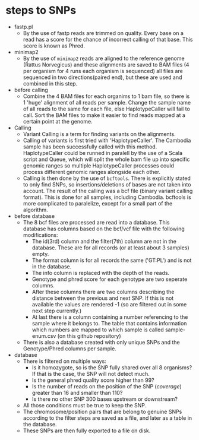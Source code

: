 # steps to SNPs
* fastp.pl
  - By the use of fastp reads are trimmed on quality. Every base on a read has a score for the chance of incorrect calling of that base. This score is known as Phred.
* minimap2
  - By the use of `minimap2` reads are aligned to the reference genome (Rattus Norvegicus) and these alignments are saved to BAM files (4 per organism for 4 runs each organism is sequenced) all files are sequenced in two directions(paired end), but these are used and combined in this step.
* before calling
  - Combine the 4 BAM files for each organims to 1 bam file, so there is 1 'huge' alignment of all reads per sample. Change the sample name of all reads to the same for each file, else HaplotypeCaller will fail to call. Sort the BAM files to make it easier to find reads mapped at a certain point at the genome.
* Calling
  - Variant Calling is a term for finding variants on the alignments.
  - Calling of variants is first tried with 'HaplotypeCaller'. The Cambodia sample has been successfully called with this method. HaplotypeCaller could be runned in paralell by the use of a Scala script and Queue, which will split the whole bam file up into specific genomic ranges so multiple HaplotypeCaller processes could process different genomic ranges alongside each other.
  - Calling is then done by the use of `bcftools`. There is explicitly stated to only find SNPs, so insertions/deletions of bases are not taken into account. The result of the calling was a bcf file (binary variant calling format). This is done for all samples, including Cambodia. bcftools is more complicated to paralelize, except for a small part of the algorithm.
* before database
  - The 8 bcf files are processed are read into a database. This database has columns based on the bcf/vcf file with the following modifications:
    - The id(3rd) column and the filter(7th) column are not in the database. These are for all records (or at least about 3 samples) empty.
    - The format column is for all records the same ('GT:PL') and is not in the database.
    - The info column is replaced with the depth of the reads.
    - Genotype and phred score for each genotype are two seperate columns.
    - After these columns there are two columns describing the distance between the previous and next SNP. If this is not available the values are rendered -1 (so are filtered out in some next step currently.)
    - At last there is a column containing a number referencing to the sample where it belongs to. The table that contains information which numbers are mapped to which sample is called sample-enum.csv (on this github repository)
  - There is also a database created with only unique SNPs and the Genotype/Phred columns per sample.
* database
  - There is filtered on multiple ways:
    - Is it homozygote, so is the SNP fully shared over all 8 organisms? If that is the case, the SNP will not detect much.
    - Is the general phred quality score higher than 99?
    - Is the number of reads on the position of the SNP (*coverage*) greater than 16 and smaller than 110?
    - Is there no other SNP 300 bases upstream or downstream?
  - All those conditions must be true to keep the SNP.
  - The chromosome/position pairs that are belong to genuine SNPs according to the filter steps are saved as a file, and later as a table in the database.
  - These SNPs are then fully exported to a file on disk.
